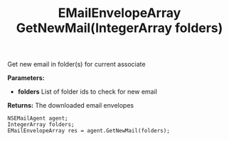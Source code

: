 ﻿---
uid: crmscript_ref_NSEMailAgent_GetNewMail
title: EMailEnvelopeArray GetNewMail(IntegerArray folders)
intellisense: NSEMailAgent.GetNewMail
keywords: NSEMailAgent, GetNewMail
so.topic: reference
---

Get new email in folder(s) for current associate

**Parameters:**
 - **folders** List of folder ids to check for new email

**Returns:** The downloaded email envelopes

```crmscript
NSEMailAgent agent;
IntegerArray folders;
EMailEnvelopeArray res = agent.GetNewMail(folders);
```

